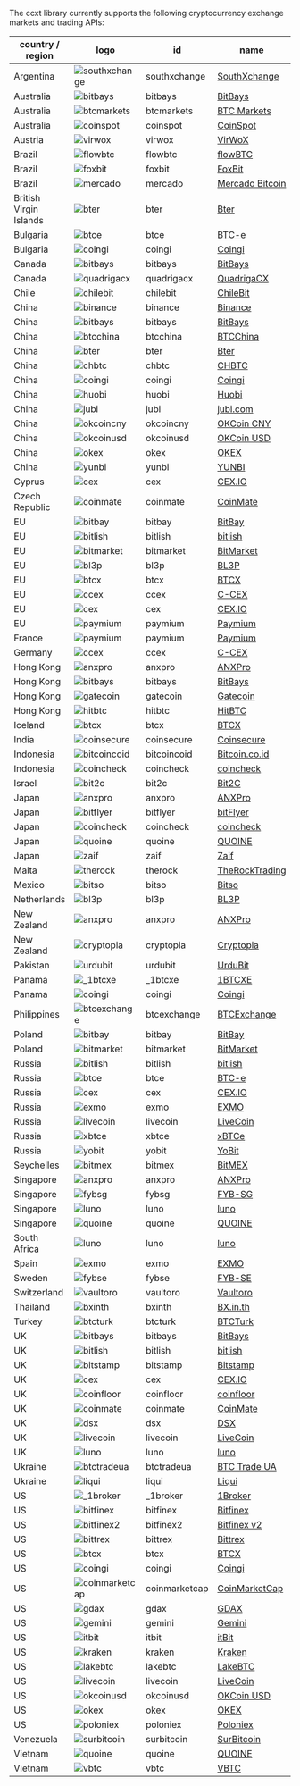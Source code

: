 The ccxt library currently supports the following cryptocurrency exchange markets and trading APIs:

|country / region       | logo                                                                                                                    | id            | name                                                 | ver | doc                                                                                          |
|-----------------------|-------------------------------------------------------------------------------------------------------------------------|---------------|------------------------------------------------------|:---:|:--------------------------------------------------------------------------------------------:|
|Argentina              |  ![southxchange](https://user-images.githubusercontent.com/1294454/27838912-4f94ec8a-60f6-11e7-9e5d-bbf9bd50a559.jpg)   | southxchange  | [SouthXchange](https://www.southxchange.com)         | *   |  [API](https://www.southxchange.com/Home/Api)                                                |
|Australia              |  ![bitbays](https://user-images.githubusercontent.com/1294454/27808599-983687d2-6051-11e7-8d95-80dfcbe5cbb4.jpg)        | bitbays       | [BitBays](https://bitbays.com)                       | 1   |  [API](https://bitbays.com/help/api/)                                                        |
|Australia              |  ![btcmarkets](https://user-images.githubusercontent.com/1294454/29142911-0e1acfc2-7d5c-11e7-98c4-07d9532b29d7.jpg)     | btcmarkets    | [BTC Markets](https://btcmarkets.net/)               | *   |  [API](https://github.com/BTCMarkets/API)                                                    |
|Australia              |  ![coinspot](https://user-images.githubusercontent.com/1294454/28208429-3cacdf9a-6896-11e7-854e-4c79a772a30f.jpg)       | coinspot      | [CoinSpot](https://www.coinspot.com.au)              | *   |  [API](https://www.coinspot.com.au/api)                                                      |
|Austria                |  ![virwox](https://user-images.githubusercontent.com/1294454/27766894-6da9d360-5eea-11e7-90aa-41f2711b7405.jpg)         | virwox        | [VirWoX](https://www.virwox.com)                     | *   |  [API](https://www.virwox.com/developers.php)                                                |
|Brazil                 |  ![flowbtc](https://user-images.githubusercontent.com/1294454/28162465-cd815d4c-67cf-11e7-8e57-438bea0523a2.jpg)        | flowbtc       | [flowBTC](https://trader.flowbtc.com)                | 1   |  [API](http://www.flowbtc.com.br/api/)                                                       |
|Brazil                 |  ![foxbit](https://user-images.githubusercontent.com/1294454/27991413-11b40d42-647f-11e7-91ee-78ced874dd09.jpg)         | foxbit        | [FoxBit](https://foxbit.exchange)                    | 1   |  [API](https://blinktrade.com/docs)                                                          |
|Brazil                 |  ![mercado](https://user-images.githubusercontent.com/1294454/27837060-e7c58714-60ea-11e7-9192-f05e86adb83f.jpg)        | mercado       | [Mercado Bitcoin](https://www.mercadobitcoin.com.br) | 3   |  [API](https://www.mercadobitcoin.com.br/api-doc)                                            |
|British Virgin Islands |  ![bter](https://user-images.githubusercontent.com/1294454/27980479-cfa3188c-6387-11e7-8191-93fc4184ba5c.jpg)           | bter          | [Bter](https://bter.com)                             | 2   |  [API](https://bter.com/api2)                                                                |
|Bulgaria               |  ![btce](https://user-images.githubusercontent.com/1294454/27843225-1b571514-611a-11e7-9208-2641a560b561.jpg)           | btce          | [BTC-e](https://btc-e.com)                           | 3   |  [API](https://btc-e.com/api/3/docs)                                                         |
|Bulgaria               |  ![coingi](https://user-images.githubusercontent.com/1294454/28619707-5c9232a8-7212-11e7-86d6-98fe5d15cc6e.jpg)         | coingi        | [Coingi](https://coingi.com)                         | *   |  [API](http://docs.coingi.apiary.io/)                                                        |
|Canada                 |  ![bitbays](https://user-images.githubusercontent.com/1294454/27808599-983687d2-6051-11e7-8d95-80dfcbe5cbb4.jpg)        | bitbays       | [BitBays](https://bitbays.com)                       | 1   |  [API](https://bitbays.com/help/api/)                                                        |
|Canada                 |  ![quadrigacx](https://user-images.githubusercontent.com/1294454/27766825-98a6d0de-5ee7-11e7-9fa4-38e11a2c6f52.jpg)     | quadrigacx    | [QuadrigaCX](https://www.quadrigacx.com)             | 2   |  [API](https://www.quadrigacx.com/api_info)                                                  |
|Chile                  |  ![chilebit](https://user-images.githubusercontent.com/1294454/27991414-1298f0d8-647f-11e7-9c40-d56409266336.jpg)       | chilebit      | [ChileBit](https://chilebit.net)                     | 1   |  [API](https://blinktrade.com/docs)                                                          |
|China                  |  ![binance](https://user-images.githubusercontent.com/1294454/29604020-d5483cdc-87ee-11e7-94c7-d1a8d9169293.jpg)        | binance       | [Binance](https://www.binance.com)                   | 1   |  [API](https://www.binance.com/restapipub.html)                                              |
|China                  |  ![bitbays](https://user-images.githubusercontent.com/1294454/27808599-983687d2-6051-11e7-8d95-80dfcbe5cbb4.jpg)        | bitbays       | [BitBays](https://bitbays.com)                       | 1   |  [API](https://bitbays.com/help/api/)                                                        |
|China                  |  ![btcchina](https://user-images.githubusercontent.com/1294454/27766368-465b3286-5ed6-11e7-9a11-0f6467e1d82b.jpg)       | btcchina      | [BTCChina](https://www.btcchina.com)                 | 1   |  [API](https://www.btcchina.com/apidocs)                                                     |
|China                  |  ![bter](https://user-images.githubusercontent.com/1294454/27980479-cfa3188c-6387-11e7-8191-93fc4184ba5c.jpg)           | bter          | [Bter](https://bter.com)                             | 2   |  [API](https://bter.com/api2)                                                                |
|China                  |  ![chbtc](https://user-images.githubusercontent.com/1294454/28555659-f0040dc2-7109-11e7-9d99-688a438bf9f4.jpg)          | chbtc         | [CHBTC](https://trade.chbtc.com/api)                 | 1   |  [API](https://www.chbtc.com/i/developer)                                                    |
|China                  |  ![coingi](https://user-images.githubusercontent.com/1294454/28619707-5c9232a8-7212-11e7-86d6-98fe5d15cc6e.jpg)         | coingi        | [Coingi](https://coingi.com)                         | *   |  [API](http://docs.coingi.apiary.io/)                                                        |
|China                  |  ![huobi](https://user-images.githubusercontent.com/1294454/27766569-15aa7b9a-5edd-11e7-9e7f-44791f4ee49c.jpg)          | huobi         | [Huobi](https://www.huobi.com)                       | 3   |  [API](https://github.com/huobiapi/API_Docs_en/wiki)                                         |
|China                  |  ![jubi](https://user-images.githubusercontent.com/1294454/27766581-9d397d9a-5edd-11e7-8fb9-5d8236c0e692.jpg)           | jubi          | [jubi.com](https://www.jubi.com)                     | 1   |  [API](https://www.jubi.com/help/api.html)                                                   |
|China                  |  ![okcoincny](https://user-images.githubusercontent.com/1294454/27766792-8be9157a-5ee5-11e7-926c-6d69b8d3378d.jpg)      | okcoincny     | [OKCoin CNY](https://www.okcoin.cn)                  | 1   |  [API](https://www.okcoin.cn/rest_getStarted.html)                                           |
|China                  |  ![okcoinusd](https://user-images.githubusercontent.com/1294454/27766791-89ffb502-5ee5-11e7-8a5b-c5950b68ac65.jpg)      | okcoinusd     | [OKCoin USD](https://www.okcoin.com)                 | 1   |  [API](https://www.okcoin.com/rest_getStarted.html)                                          |
|China                  |  ![okex](https://user-images.githubusercontent.com/1294454/29562593-9038a9bc-8742-11e7-91cc-8201f845bfc1.jpg)           | okex          | [OKEX](https://www.okex.com)                         | 1   |  [API](https://www.okex.com/rest_getStarted.html)                                            |
|China                  |  ![yunbi](https://user-images.githubusercontent.com/1294454/28570548-4d646c40-7147-11e7-9cf6-839b93e6d622.jpg)          | yunbi         | [YUNBI](https://yunbi.com)                           | 2   |  [API](https://yunbi.com/documents/api/guide)                                                |
|Cyprus                 |  ![cex](https://user-images.githubusercontent.com/1294454/27766442-8ddc33b0-5ed8-11e7-8b98-f786aef0f3c9.jpg)            | cex           | [CEX.IO](https://cex.io)                             | *   |  [API](https://cex.io/cex-api)                                                               |
|Czech Republic         |  ![coinmate](https://user-images.githubusercontent.com/1294454/27811229-c1efb510-606c-11e7-9a36-84ba2ce412d8.jpg)       | coinmate      | [CoinMate](https://coinmate.io)                      | *   |  [API](http://docs.coinmate.apiary.io)                                                       |
|EU                     |  ![bitbay](https://user-images.githubusercontent.com/1294454/27766132-978a7bd8-5ece-11e7-9540-bc96d1e9bbb8.jpg)         | bitbay        | [BitBay](https://bitbay.net)                         | *   |  [API](https://bitbay.net/public-api)                                                        |
|EU                     |  ![bitlish](https://user-images.githubusercontent.com/1294454/27766275-dcfc6c30-5ed3-11e7-839d-00a846385d0b.jpg)        | bitlish       | [bitlish](https://bitlish.com)                       | 1   |  [API](https://bitlish.com/api)                                                              |
|EU                     |  ![bitmarket](https://user-images.githubusercontent.com/1294454/27767256-a8555200-5ef9-11e7-96fd-469a65e2b0bd.jpg)      | bitmarket     | [BitMarket](https://www.bitmarket.pl)                | *   |  [API](https://www.bitmarket.net/docs.php?file=api_public.html)                              |
|EU                     |  ![bl3p](https://user-images.githubusercontent.com/1294454/28501752-60c21b82-6feb-11e7-818b-055ee6d0e754.jpg)           | bl3p          | [BL3P](https://bl3p.eu)                              | 1   |  [API](https://github.com/BitonicNL/bl3p-api/tree/master/docs)                               |
|EU                     |  ![btcx](https://user-images.githubusercontent.com/1294454/27766385-9fdcc98c-5ed6-11e7-8f14-66d5e5cd47e6.jpg)           | btcx          | [BTCX](https://btc-x.is)                             | 1   |  [API](https://btc-x.is/custom/api-document.html)                                            |
|EU                     |  ![ccex](https://user-images.githubusercontent.com/1294454/27766433-16881f90-5ed8-11e7-92f8-3d92cc747a6c.jpg)           | ccex          | [C-CEX](https://c-cex.com)                           | *   |  [API](https://c-cex.com/?id=api)                                                            |
|EU                     |  ![cex](https://user-images.githubusercontent.com/1294454/27766442-8ddc33b0-5ed8-11e7-8b98-f786aef0f3c9.jpg)            | cex           | [CEX.IO](https://cex.io)                             | *   |  [API](https://cex.io/cex-api)                                                               |
|EU                     |  ![paymium](https://user-images.githubusercontent.com/1294454/27790564-a945a9d4-5ff9-11e7-9d2d-b635763f2f24.jpg)        | paymium       | [Paymium](https://www.paymium.com)                   | 1   |  [API](https://github.com/Paymium/api-documentation)                                         |
|France                 |  ![paymium](https://user-images.githubusercontent.com/1294454/27790564-a945a9d4-5ff9-11e7-9d2d-b635763f2f24.jpg)        | paymium       | [Paymium](https://www.paymium.com)                   | 1   |  [API](https://github.com/Paymium/api-documentation)                                         |
|Germany                |  ![ccex](https://user-images.githubusercontent.com/1294454/27766433-16881f90-5ed8-11e7-92f8-3d92cc747a6c.jpg)           | ccex          | [C-CEX](https://c-cex.com)                           | *   |  [API](https://c-cex.com/?id=api)                                                            |
|Hong Kong              |  ![anxpro](https://user-images.githubusercontent.com/1294454/27765983-fd8595da-5ec9-11e7-82e3-adb3ab8c2612.jpg)         | anxpro        | [ANXPro](https://anxpro.com)                         | 2   |  [API](http://docs.anxv2.apiary.io)                                                          |
|Hong Kong              |  ![bitbays](https://user-images.githubusercontent.com/1294454/27808599-983687d2-6051-11e7-8d95-80dfcbe5cbb4.jpg)        | bitbays       | [BitBays](https://bitbays.com)                       | 1   |  [API](https://bitbays.com/help/api/)                                                        |
|Hong Kong              |  ![gatecoin](https://user-images.githubusercontent.com/1294454/28646817-508457f2-726c-11e7-9eeb-3528d2413a58.jpg)       | gatecoin      | [Gatecoin](https://gatecoin.com)                     | *   |  [API](https://gatecoin.com/api)                                                             |
|Hong Kong              |  ![hitbtc](https://user-images.githubusercontent.com/1294454/27766555-8eaec20e-5edc-11e7-9c5b-6dc69fc42f5e.jpg)         | hitbtc        | [HitBTC](https://hitbtc.com)                         | 1   |  [API](https://hitbtc.com/api)                                                               |
|Iceland                |  ![btcx](https://user-images.githubusercontent.com/1294454/27766385-9fdcc98c-5ed6-11e7-8f14-66d5e5cd47e6.jpg)           | btcx          | [BTCX](https://btc-x.is)                             | 1   |  [API](https://btc-x.is/custom/api-document.html)                                            |
|India                  |  ![coinsecure](https://user-images.githubusercontent.com/1294454/27766472-9cbd200a-5ed9-11e7-9551-2267ad7bac08.jpg)     | coinsecure    | [Coinsecure](https://coinsecure.in)                  | 1   |  [API](https://api.coinsecure.in)                                                            |
|Indonesia              |  ![bitcoincoid](https://user-images.githubusercontent.com/1294454/27766138-043c7786-5ecf-11e7-882b-809c14f38b53.jpg)    | bitcoincoid   | [Bitcoin.co.id](https://www.bitcoin.co.id)           | *   |  [API](https://vip.bitcoin.co.id/downloads/BITCOINCOID-API-DOCUMENTATION.pdf)                |
|Indonesia              |  ![coincheck](https://user-images.githubusercontent.com/1294454/27766464-3b5c3c74-5ed9-11e7-840e-31b32968e1da.jpg)      | coincheck     | [coincheck](https://coincheck.com)                   | *   |  [API](https://coincheck.com/documents/exchange/api)                                         |
|Israel                 |  ![bit2c](https://user-images.githubusercontent.com/1294454/27766119-3593220e-5ece-11e7-8b3a-5a041f6bcc3f.jpg)          | bit2c         | [Bit2C](https://www.bit2c.co.il)                     | *   |  [API](https://www.bit2c.co.il/home/api)                                                     |
|Japan                  |  ![anxpro](https://user-images.githubusercontent.com/1294454/27765983-fd8595da-5ec9-11e7-82e3-adb3ab8c2612.jpg)         | anxpro        | [ANXPro](https://anxpro.com)                         | 2   |  [API](http://docs.anxv2.apiary.io)                                                          |
|Japan                  |  ![bitflyer](https://user-images.githubusercontent.com/1294454/28051642-56154182-660e-11e7-9b0d-6042d1e6edd8.jpg)       | bitflyer      | [bitFlyer](https://bitflyer.jp)                      | 1   |  [API](https://bitflyer.jp/API)                                                              |
|Japan                  |  ![coincheck](https://user-images.githubusercontent.com/1294454/27766464-3b5c3c74-5ed9-11e7-840e-31b32968e1da.jpg)      | coincheck     | [coincheck](https://coincheck.com)                   | *   |  [API](https://coincheck.com/documents/exchange/api)                                         |
|Japan                  |  ![quoine](https://user-images.githubusercontent.com/1294454/27766844-9615a4e8-5ee8-11e7-8814-fcd004db8cdd.jpg)         | quoine        | [QUOINE](https://www.quoine.com)                     | 2   |  [API](https://developers.quoine.com)                                                        |
|Japan                  |  ![zaif](https://user-images.githubusercontent.com/1294454/27766927-39ca2ada-5eeb-11e7-972f-1b4199518ca6.jpg)           | zaif          | [Zaif](https://zaif.jp)                              | 1   |  [API](http://techbureau-api-document.readthedocs.io/ja/latest/index.html)                   |
|Malta                  |  ![therock](https://user-images.githubusercontent.com/1294454/27766869-75057fa2-5ee9-11e7-9a6f-13e641fa4707.jpg)        | therock       | [TheRockTrading](https://therocktrading.com)         | 1   |  [API](https://api.therocktrading.com/doc/v1/index.html)                                     |
|Mexico                 |  ![bitso](https://user-images.githubusercontent.com/1294454/27766335-715ce7aa-5ed5-11e7-88a8-173a27bb30fe.jpg)          | bitso         | [Bitso](https://bitso.com)                           | 3   |  [API](https://bitso.com/api_info)                                                           |
|Netherlands            |  ![bl3p](https://user-images.githubusercontent.com/1294454/28501752-60c21b82-6feb-11e7-818b-055ee6d0e754.jpg)           | bl3p          | [BL3P](https://bl3p.eu)                              | 1   |  [API](https://github.com/BitonicNL/bl3p-api/tree/master/docs)                               |
|New Zealand            |  ![anxpro](https://user-images.githubusercontent.com/1294454/27765983-fd8595da-5ec9-11e7-82e3-adb3ab8c2612.jpg)         | anxpro        | [ANXPro](https://anxpro.com)                         | 2   |  [API](http://docs.anxv2.apiary.io)                                                          |
|New Zealand            |  ![cryptopia](https://user-images.githubusercontent.com/1294454/29484394-7b4ea6e2-84c6-11e7-83e5-1fccf4b2dc81.jpg)      | cryptopia     | [Cryptopia](https://www.cryptopia.co.nz)             | *   |  [API](https://www.cryptopia.co.nz/Forum/Thread/255)                                         |
|Pakistan               |  ![urdubit](https://user-images.githubusercontent.com/1294454/27991453-156bf3ae-6480-11e7-82eb-7295fe1b5bb4.jpg)        | urdubit       | [UrduBit](https://urdubit.com)                       | 1   |  [API](https://blinktrade.com/docs)                                                          |
|Panama                 |  ![_1btcxe](https://user-images.githubusercontent.com/1294454/27766049-2b294408-5ecc-11e7-85cc-adaff013dc1a.jpg)        | _1btcxe       | [1BTCXE](https://1btcxe.com)                         | *   |  [API](https://1btcxe.com/api-docs.php)                                                      |
|Panama                 |  ![coingi](https://user-images.githubusercontent.com/1294454/28619707-5c9232a8-7212-11e7-86d6-98fe5d15cc6e.jpg)         | coingi        | [Coingi](https://coingi.com)                         | *   |  [API](http://docs.coingi.apiary.io/)                                                        |
|Philippines            |  ![btcexchange](https://user-images.githubusercontent.com/1294454/27993052-4c92911a-64aa-11e7-96d8-ec6ac3435757.jpg)    | btcexchange   | [BTCExchange](https://www.btcexchange.ph)            | *   |  [API](https://github.com/BTCTrader/broker-api-docs)                                         |
|Poland                 |  ![bitbay](https://user-images.githubusercontent.com/1294454/27766132-978a7bd8-5ece-11e7-9540-bc96d1e9bbb8.jpg)         | bitbay        | [BitBay](https://bitbay.net)                         | *   |  [API](https://bitbay.net/public-api)                                                        |
|Poland                 |  ![bitmarket](https://user-images.githubusercontent.com/1294454/27767256-a8555200-5ef9-11e7-96fd-469a65e2b0bd.jpg)      | bitmarket     | [BitMarket](https://www.bitmarket.pl)                | *   |  [API](https://www.bitmarket.net/docs.php?file=api_public.html)                              |
|Russia                 |  ![bitlish](https://user-images.githubusercontent.com/1294454/27766275-dcfc6c30-5ed3-11e7-839d-00a846385d0b.jpg)        | bitlish       | [bitlish](https://bitlish.com)                       | 1   |  [API](https://bitlish.com/api)                                                              |
|Russia                 |  ![btce](https://user-images.githubusercontent.com/1294454/27843225-1b571514-611a-11e7-9208-2641a560b561.jpg)           | btce          | [BTC-e](https://btc-e.com)                           | 3   |  [API](https://btc-e.com/api/3/docs)                                                         |
|Russia                 |  ![cex](https://user-images.githubusercontent.com/1294454/27766442-8ddc33b0-5ed8-11e7-8b98-f786aef0f3c9.jpg)            | cex           | [CEX.IO](https://cex.io)                             | *   |  [API](https://cex.io/cex-api)                                                               |
|Russia                 |  ![exmo](https://user-images.githubusercontent.com/1294454/27766491-1b0ea956-5eda-11e7-9225-40d67b481b8d.jpg)           | exmo          | [EXMO](https://exmo.me)                              | 1   |  [API](https://exmo.me/ru/api_doc)                                                           |
|Russia                 |  ![livecoin](https://user-images.githubusercontent.com/1294454/27980768-f22fc424-638a-11e7-89c9-6010a54ff9be.jpg)       | livecoin      | [LiveCoin](https://www.livecoin.net)                 | *   |  [API](https://www.livecoin.net/api?lang=en)                                                 |
|Russia                 |  ![xbtce](https://user-images.githubusercontent.com/1294454/28059414-e235970c-662c-11e7-8c3a-08e31f78684b.jpg)          | xbtce         | [xBTCe](https://www.xbtce.com)                       | 1   |  [API](https://www.xbtce.com/tradeapi)                                                       |
|Russia                 |  ![yobit](https://user-images.githubusercontent.com/1294454/27766910-cdcbfdae-5eea-11e7-9859-03fea873272d.jpg)          | yobit         | [YoBit](https://www.yobit.net)                       | 3   |  [API](https://www.yobit.net/en/api/)                                                        |
|Seychelles             |  ![bitmex](https://user-images.githubusercontent.com/1294454/27766319-f653c6e6-5ed4-11e7-933d-f0bc3699ae8f.jpg)         | bitmex        | [BitMEX](https://www.bitmex.com)                     | 1   |  [API](https://www.bitmex.com/app/apiOverview)                                               |
|Singapore              |  ![anxpro](https://user-images.githubusercontent.com/1294454/27765983-fd8595da-5ec9-11e7-82e3-adb3ab8c2612.jpg)         | anxpro        | [ANXPro](https://anxpro.com)                         | 2   |  [API](http://docs.anxv2.apiary.io)                                                          |
|Singapore              |  ![fybsg](https://user-images.githubusercontent.com/1294454/27766513-3364d56a-5edb-11e7-9e6b-d5898bb89c81.jpg)          | fybsg         | [FYB-SG](https://www.fybsg.com)                      | *   |  [API](http://docs.fyb.apiary.io)                                                            |
|Singapore              |  ![luno](https://user-images.githubusercontent.com/1294454/27766607-8c1a69d8-5ede-11e7-930c-540b5eb9be24.jpg)           | luno          | [luno](https://www.luno.com)                         | 1   |  [API](https://www.luno.com/en/api)                                                          |
|Singapore              |  ![quoine](https://user-images.githubusercontent.com/1294454/27766844-9615a4e8-5ee8-11e7-8814-fcd004db8cdd.jpg)         | quoine        | [QUOINE](https://www.quoine.com)                     | 2   |  [API](https://developers.quoine.com)                                                        |
|South Africa           |  ![luno](https://user-images.githubusercontent.com/1294454/27766607-8c1a69d8-5ede-11e7-930c-540b5eb9be24.jpg)           | luno          | [luno](https://www.luno.com)                         | 1   |  [API](https://www.luno.com/en/api)                                                          |
|Spain                  |  ![exmo](https://user-images.githubusercontent.com/1294454/27766491-1b0ea956-5eda-11e7-9225-40d67b481b8d.jpg)           | exmo          | [EXMO](https://exmo.me)                              | 1   |  [API](https://exmo.me/ru/api_doc)                                                           |
|Sweden                 |  ![fybse](https://user-images.githubusercontent.com/1294454/27766512-31019772-5edb-11e7-8241-2e675e6797f1.jpg)          | fybse         | [FYB-SE](https://www.fybse.se)                       | *   |  [API](http://docs.fyb.apiary.io)                                                            |
|Switzerland            |  ![vaultoro](https://user-images.githubusercontent.com/1294454/27766880-f205e870-5ee9-11e7-8fe2-0d5b15880752.jpg)       | vaultoro      | [Vaultoro](https://www.vaultoro.com)                 | 1   |  [API](https://api.vaultoro.com)                                                             |
|Thailand               |  ![bxinth](https://user-images.githubusercontent.com/1294454/27766412-567b1eb4-5ed7-11e7-94a8-ff6a3884f6c5.jpg)         | bxinth        | [BX.in.th](https://bx.in.th)                         | *   |  [API](https://bx.in.th/info/api)                                                            |
|Turkey                 |  ![btcturk](https://user-images.githubusercontent.com/1294454/27992709-18e15646-64a3-11e7-9fa2-b0950ec7712f.jpg)        | btcturk       | [BTCTurk](https://www.btcturk.com)                   | *   |  [API](https://github.com/BTCTrader/broker-api-docs)                                         |
|UK                     |  ![bitbays](https://user-images.githubusercontent.com/1294454/27808599-983687d2-6051-11e7-8d95-80dfcbe5cbb4.jpg)        | bitbays       | [BitBays](https://bitbays.com)                       | 1   |  [API](https://bitbays.com/help/api/)                                                        |
|UK                     |  ![bitlish](https://user-images.githubusercontent.com/1294454/27766275-dcfc6c30-5ed3-11e7-839d-00a846385d0b.jpg)        | bitlish       | [bitlish](https://bitlish.com)                       | 1   |  [API](https://bitlish.com/api)                                                              |
|UK                     |  ![bitstamp](https://user-images.githubusercontent.com/1294454/27786377-8c8ab57e-5fe9-11e7-8ea4-2b05b6bcceec.jpg)       | bitstamp      | [Bitstamp](https://www.bitstamp.net)                 | 2   |  [API](https://www.bitstamp.net/api)                                                         |
|UK                     |  ![cex](https://user-images.githubusercontent.com/1294454/27766442-8ddc33b0-5ed8-11e7-8b98-f786aef0f3c9.jpg)            | cex           | [CEX.IO](https://cex.io)                             | *   |  [API](https://cex.io/cex-api)                                                               |
|UK                     |  ![coinfloor](https://user-images.githubusercontent.com/1294454/28246081-623fc164-6a1c-11e7-913f-bac0d5576c90.jpg)      | coinfloor     | [coinfloor](https://www.coinfloor.co.uk)             | *   |  [API](https://github.com/coinfloor/api)                                                     |
|UK                     |  ![coinmate](https://user-images.githubusercontent.com/1294454/27811229-c1efb510-606c-11e7-9a36-84ba2ce412d8.jpg)       | coinmate      | [CoinMate](https://coinmate.io)                      | *   |  [API](http://docs.coinmate.apiary.io)                                                       |
|UK                     |  ![dsx](https://user-images.githubusercontent.com/1294454/27990275-1413158a-645a-11e7-931c-94717f7510e3.jpg)            | dsx           | [DSX](https://dsx.uk)                                | *   |  [API](https://api.dsx.uk)                                                                   |
|UK                     |  ![livecoin](https://user-images.githubusercontent.com/1294454/27980768-f22fc424-638a-11e7-89c9-6010a54ff9be.jpg)       | livecoin      | [LiveCoin](https://www.livecoin.net)                 | *   |  [API](https://www.livecoin.net/api?lang=en)                                                 |
|UK                     |  ![luno](https://user-images.githubusercontent.com/1294454/27766607-8c1a69d8-5ede-11e7-930c-540b5eb9be24.jpg)           | luno          | [luno](https://www.luno.com)                         | 1   |  [API](https://www.luno.com/en/api)                                                          |
|Ukraine                |  ![btctradeua](https://user-images.githubusercontent.com/1294454/27941483-79fc7350-62d9-11e7-9f61-ac47f28fcd96.jpg)     | btctradeua    | [BTC Trade UA](https://btc-trade.com.ua)             | *   |  [API](https://docs.google.com/document/d/1ocYA0yMy_RXd561sfG3qEPZ80kyll36HUxvCRe5GbhE/edit) |
|Ukraine                |  ![liqui](https://user-images.githubusercontent.com/1294454/27982022-75aea828-63a0-11e7-9511-ca584a8edd74.jpg)          | liqui         | [Liqui](https://liqui.io)                            | 3   |  [API](https://liqui.io/api)                                                                 |
|US                     |  ![_1broker](https://user-images.githubusercontent.com/1294454/27766021-420bd9fc-5ecb-11e7-8ed6-56d0081efed2.jpg)       | _1broker      | [1Broker](https://1broker.com)                       | 2   |  [API](https://1broker.com/?c=en/content/api-documentation)                                  |
|US                     |  ![bitfinex](https://user-images.githubusercontent.com/1294454/27766244-e328a50c-5ed2-11e7-947b-041416579bb3.jpg)       | bitfinex      | [Bitfinex](https://www.bitfinex.com)                 | 1   |  [API](https://bitfinex.readme.io/v1/docs)                                                   |
|US                     |  ![bitfinex2](https://user-images.githubusercontent.com/1294454/27766244-e328a50c-5ed2-11e7-947b-041416579bb3.jpg)      | bitfinex2     | [Bitfinex v2](https://www.bitfinex.com)              | 2   |  [API](https://bitfinex.readme.io/v2/docs)                                                   |
|US                     |  ![bittrex](https://user-images.githubusercontent.com/1294454/27766352-cf0b3c26-5ed5-11e7-82b7-f3826b7a97d8.jpg)        | bittrex       | [Bittrex](https://bittrex.com)                       | 1.1 |  [API](https://bittrex.com/Home/Api)                                                         |
|US                     |  ![btcx](https://user-images.githubusercontent.com/1294454/27766385-9fdcc98c-5ed6-11e7-8f14-66d5e5cd47e6.jpg)           | btcx          | [BTCX](https://btc-x.is)                             | 1   |  [API](https://btc-x.is/custom/api-document.html)                                            |
|US                     |  ![coingi](https://user-images.githubusercontent.com/1294454/28619707-5c9232a8-7212-11e7-86d6-98fe5d15cc6e.jpg)         | coingi        | [Coingi](https://coingi.com)                         | *   |  [API](http://docs.coingi.apiary.io/)                                                        |
|US                     |  ![coinmarketcap](https://user-images.githubusercontent.com/1294454/28244244-9be6312a-69ed-11e7-99c1-7c1797275265.jpg)  | coinmarketcap | [CoinMarketCap](https://coinmarketcap.com)           | 1   |  [API](https://coinmarketcap.com/api)                                                        |
|US                     |  ![gdax](https://user-images.githubusercontent.com/1294454/27766527-b1be41c6-5edb-11e7-95f6-5b496c469e2c.jpg)           | gdax          | [GDAX](https://www.gdax.com)                         | *   |  [API](https://docs.gdax.com)                                                                |
|US                     |  ![gemini](https://user-images.githubusercontent.com/1294454/27816857-ce7be644-6096-11e7-82d6-3c257263229c.jpg)         | gemini        | [Gemini](https://gemini.com)                         | 1   |  [API](https://docs.gemini.com/rest-api)                                                     |
|US                     |  ![itbit](https://user-images.githubusercontent.com/1294454/27822159-66153620-60ad-11e7-89e7-005f6d7f3de0.jpg)          | itbit         | [itBit](https://www.itbit.com)                       | 1   |  [API](https://api.itbit.com/docs)                                                           |
|US                     |  ![kraken](https://user-images.githubusercontent.com/1294454/27766599-22709304-5ede-11e7-9de1-9f33732e1509.jpg)         | kraken        | [Kraken](https://www.kraken.com)                     | 0   |  [API](https://www.kraken.com/en-us/help/api)                                                |
|US                     |  ![lakebtc](https://user-images.githubusercontent.com/1294454/28074120-72b7c38a-6660-11e7-92d9-d9027502281d.jpg)        | lakebtc       | [LakeBTC](https://www.lakebtc.com)                   | 2   |  [API](https://www.lakebtc.com/s/api_v2)                                                     |
|US                     |  ![livecoin](https://user-images.githubusercontent.com/1294454/27980768-f22fc424-638a-11e7-89c9-6010a54ff9be.jpg)       | livecoin      | [LiveCoin](https://www.livecoin.net)                 | *   |  [API](https://www.livecoin.net/api?lang=en)                                                 |
|US                     |  ![okcoinusd](https://user-images.githubusercontent.com/1294454/27766791-89ffb502-5ee5-11e7-8a5b-c5950b68ac65.jpg)      | okcoinusd     | [OKCoin USD](https://www.okcoin.com)                 | 1   |  [API](https://www.okcoin.com/rest_getStarted.html)                                          |
|US                     |  ![okex](https://user-images.githubusercontent.com/1294454/29562593-9038a9bc-8742-11e7-91cc-8201f845bfc1.jpg)           | okex          | [OKEX](https://www.okex.com)                         | 1   |  [API](https://www.okex.com/rest_getStarted.html)                                            |
|US                     |  ![poloniex](https://user-images.githubusercontent.com/1294454/27766817-e9456312-5ee6-11e7-9b3c-b628ca5626a5.jpg)       | poloniex      | [Poloniex](https://poloniex.com)                     | *   |  [API](https://poloniex.com/support/api/)                                                    |
|Venezuela              |  ![surbitcoin](https://user-images.githubusercontent.com/1294454/27991511-f0a50194-6481-11e7-99b5-8f02932424cc.jpg)     | surbitcoin    | [SurBitcoin](https://surbitcoin.com)                 | 1   |  [API](https://blinktrade.com/docs)                                                          |
|Vietnam                |  ![quoine](https://user-images.githubusercontent.com/1294454/27766844-9615a4e8-5ee8-11e7-8814-fcd004db8cdd.jpg)         | quoine        | [QUOINE](https://www.quoine.com)                     | 2   |  [API](https://developers.quoine.com)                                                        |
|Vietnam                |  ![vbtc](https://user-images.githubusercontent.com/1294454/27991481-1f53d1d8-6481-11e7-884e-21d17e7939db.jpg)           | vbtc          | [VBTC](https://vbtc.exchange)                        | 1   |  [API](https://blinktrade.com/docs)                                                          |

